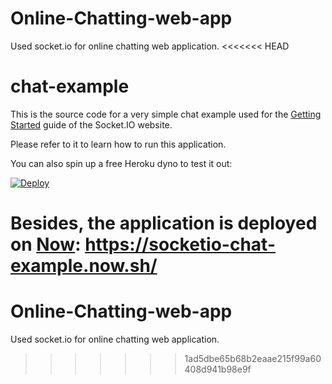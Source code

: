 # Online-Chatting-web-app
Used socket.io for online chatting web application. 
<<<<<<< HEAD
# chat-example

This is the source code for a very simple chat example used for
the [Getting Started](http://socket.io/get-started/chat/) guide
of the Socket.IO website.

Please refer to it to learn how to run this application.

You can also spin up a free Heroku dyno to test it out:

[![Deploy](https://www.herokucdn.com/deploy/button.png)](https://heroku.com/deploy?template=https://github.com/socketio/chat-example)

Besides, the application is deployed on [Now](https://zeit.co/now): https://socketio-chat-example.now.sh/
=======
# Online-Chatting-web-app
Used socket.io for online chatting web application. 
>>>>>>> 1ad5dbe65b68b2eaae215f99a60408d941b98e9f
